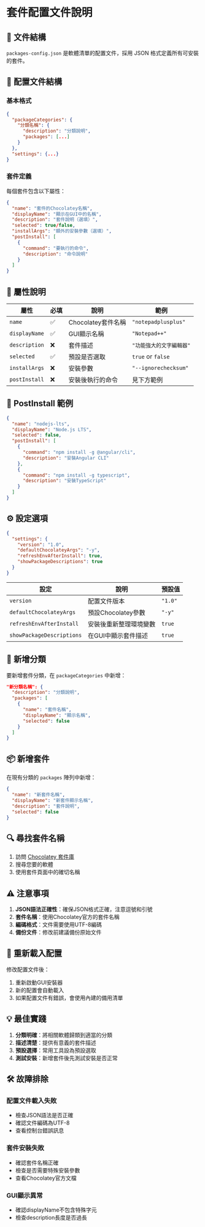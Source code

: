 # 套件配置文件說明

## 📁 文件結構

`packages-config.json` 是軟體清單的配置文件，採用 JSON 格式定義所有可安裝的套件。

## 🔧 配置文件結構

### 基本格式
```json
{
  "packageCategories": {
    "分類名稱": {
      "description": "分類說明",
      "packages": [...]
    }
  },
  "settings": {...}
}
```

### 套件定義
每個套件包含以下屬性：

```json
{
  "name": "套件的Chocolatey名稱",
  "displayName": "顯示在GUI中的名稱",
  "description": "套件說明（選填）",
  "selected": true/false,
  "installArgs": "額外的安裝參數（選填）",
  "postInstall": [
    {
      "command": "要執行的命令",
      "description": "命令說明"
    }
  ]
}
```

## 📝 屬性說明

| 屬性 | 必填 | 說明 | 範例 |
|------|------|------|------|
| `name` | ✅ | Chocolatey套件名稱 | `"notepadplusplus"` |
| `displayName` | ✅ | GUI顯示名稱 | `"Notepad++"` |
| `description` | ❌ | 套件描述 | `"功能強大的文字編輯器"` |
| `selected` | ✅ | 預設是否選取 | `true` or `false` |
| `installArgs` | ❌ | 安裝參數 | `"--ignorechecksum"` |
| `postInstall` | ❌ | 安裝後執行的命令 | 見下方範例 |

## 🔄 PostInstall 範例

```json
{
  "name": "nodejs-lts",
  "displayName": "Node.js LTS",
  "selected": false,
  "postInstall": [
    {
      "command": "npm install -g @angular/cli",
      "description": "安裝Angular CLI"
    },
    {
      "command": "npm install -g typescript",
      "description": "安裝TypeScript"
    }
  ]
}
```

## ⚙️ 設定選項

```json
{
  "settings": {
    "version": "1.0",
    "defaultChocolateyArgs": "-y",
    "refreshEnvAfterInstall": true,
    "showPackageDescriptions": true
  }
}
```

| 設定 | 說明 | 預設值 |
|------|------|--------|
| `version` | 配置文件版本 | `"1.0"` |
| `defaultChocolateyArgs` | 預設Chocolatey參數 | `"-y"` |
| `refreshEnvAfterInstall` | 安裝後重新整理環境變數 | `true` |
| `showPackageDescriptions` | 在GUI中顯示套件描述 | `true` |

## 📂 新增分類

要新增套件分類，在 `packageCategories` 中新增：

```json
"新分類名稱": {
  "description": "分類說明",
  "packages": [
    {
      "name": "套件名稱",
      "displayName": "顯示名稱",
      "selected": false
    }
  ]
}
```

## 📦 新增套件

在現有分類的 `packages` 陣列中新增：

```json
{
  "name": "新套件名稱",
  "displayName": "新套件顯示名稱",
  "description": "套件說明",
  "selected": false
}
```

## 🔍 尋找套件名稱

1. 訪問 [Chocolatey 套件庫](https://community.chocolatey.org/packages)
2. 搜尋您要的軟體
3. 使用套件頁面中的確切名稱

## ⚠️ 注意事項

1. **JSON語法正確性**：確保JSON格式正確，注意逗號和引號
2. **套件名稱**：使用Chocolatey官方的套件名稱
3. **編碼格式**：文件需要使用UTF-8編碼
4. **備份文件**：修改前建議備份原始文件

## 🔄 重新載入配置

修改配置文件後：
1. 重新啟動GUI安裝器
2. 新的配置會自動載入
3. 如果配置文件有錯誤，會使用內建的備用清單

## 💡 最佳實踐

1. **分類明確**：將相關軟體歸類到適當的分類
2. **描述清楚**：提供有意義的套件描述
3. **預設選擇**：常用工具設為預設選取
4. **測試安裝**：新增套件後先測試安裝是否正常

## 🛠️ 故障排除

### 配置文件載入失敗
- 檢查JSON語法是否正確
- 確認文件編碼為UTF-8
- 查看控制台錯誤訊息

### 套件安裝失敗
- 確認套件名稱正確
- 檢查是否需要特殊安裝參數
- 查看Chocolatey官方文檔

### GUI顯示異常
- 確認displayName不包含特殊字元
- 檢查description長度是否過長